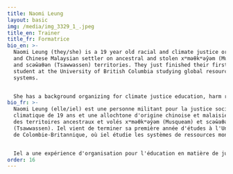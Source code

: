 ```yaml
---
title: Naomi Leung
layout: basic
img: /media/img_3329_1_.jpeg
title_en: Trainer
title_fr: Formatrice
bio_en: >-
  Naomi Leung (they/she) is a 19 year old racial and climate justice organizer
  and Chinese Malaysian settler on ancestral and stolen xʷməθkʷəy̓əm (Musqueam)
  and scəw̓aθən (Tsawwassen) territories. They just finished their first year
  student at the University of British Columbia studying global resource
  systems.


  She has a background organizing for climate justice education, harm reduction, and policy change with Climate Education Reform BC, Sustainabiliteens, and Climate Justice UBC. She enjoys time with her dog, music, reading, and doing digital art.
bio_fr: >-
  Naomi Leung (elle/iel) est une personne militant pour la justice sociale et
  climatique de 19 ans et une allochtone d'origine chinoise et malaisienne sur
  des territoires ancestraux et volés xʷməθkʷəy̓əm (Musqueam) et scəw̓aθən
  (Tsawwassen). Iel vient de terminer sa première année d'études à l'Université
  de Colombie-Britannique, où iel étudie les systèmes de ressources mondiales.


  Iel a une expérience d'organisation pour l'éducation en matière de justice climatique, la réduction des dommages et le changement de politique avec Climate Education Reform BC, Sustainabiliteens, et Climate Justice UBC. Iel aime passer du temps avec son chien, écouter de la musique, lire et faire de l'art numérique.
order: 16
---
```

